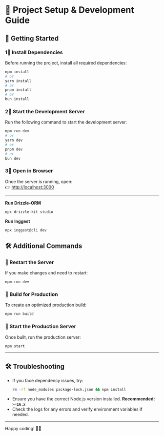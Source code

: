# 🚀 Project Setup & Development Guide

## 📌 Getting Started

### 1⃣ Install Dependencies  
Before running the project, install all required dependencies:

```bash
npm install
# or
yarn install
# or
pnpm install
# or
bun install
```

### 2⃣ Start the Development Server  
Run the following command to start the development server:

```bash
npm run dev
# or
yarn dev
# or
pnpm dev
# or
bun dev
```

### 3⃣ Open in Browser  
Once the server is running, open:  
👉 [http://localhost:3000](http://localhost:3000)  

---

**Run Drizzle-ORM**
```bash
npx drizzle-kit studio
```

**Run Inggest**
```bash
npx inggest@cli dev
```

## 🛠 Additional Commands

### 🔄 Restart the Server
If you make changes and need to restart:

```bash
npm run dev
```

### 🏧 Build for Production  
To create an optimized production build:

```bash
npm run build
```

### 🚀 Start the Production Server  
Once built, run the production server:

```bash
npm start
```

---

## 🛠 Troubleshooting  

- If you face dependency issues, try:
  ```bash
  rm -rf node_modules package-lock.json && npm install
  ```
- Ensure you have the correct Node.js version installed. **Recommended: `>=16.x`**  
- Check the logs for any errors and verify environment variables if needed.

---

Happy coding! 🎉🚀

